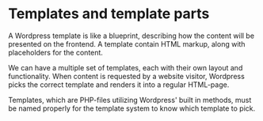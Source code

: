 # Templates and template parts

A Wordpress template is like a blueprint, describing how the content will be presented on the frontend. A template contain HTML markup, along with placeholders for the content.

We can have a multiple set of templates, each with their own layout and functionality. When content is requested by a website visitor, Wordpress picks the correct template and renders it into a regular HTML-page.

Templates, which are PHP-files utilizing Wordpress' built in methods, must be named properly for the template system to know which template to pick.




